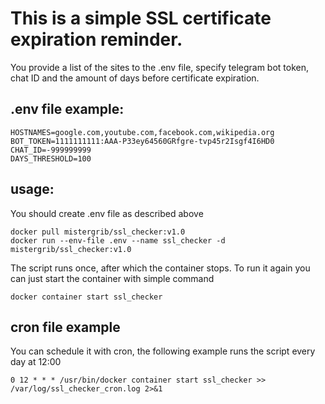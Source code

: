 # This is a simple SSL certificate expiration reminder. 

You provide a list of the sites to the .env file, specify telegram bot token, chat ID and the amount of days before certificate expiration.

## .env file example:
```
HOSTNAMES=google.com,youtube.com,facebook.com,wikipedia.org
BOT_TOKEN=1111111111:AAA-P33ey64560GRfgre-tvp45r2Isgf4I6HD0
CHAT_ID=-999999999
DAYS_THRESHOLD=100
```

## usage:
You should create .env file as described above

```
docker pull mistergrib/ssl_checker:v1.0
docker run --env-file .env --name ssl_checker -d mistergrib/ssl_checker:v1.0
```

The script runs once, after which the container stops.
To run it again you can just start the container with simple command
```
docker container start ssl_checker
```

## cron file example
You can schedule it with cron, the following example runs the script every day at 12:00
```
0 12 * * * /usr/bin/docker container start ssl_checker >> /var/log/ssl_checker_cron.log 2>&1
```
